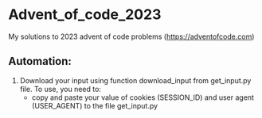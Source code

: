 # Advent_of_code_2023
My solutions to 2023 advent of code problems (https://adventofcode.com)

## Automation:
1. Download your input using function download_input from get_input.py file.
   To use, you need to:
   - copy and paste your value of cookies (SESSION_ID) and user agent (USER_AGENT) to the file get_input.py



